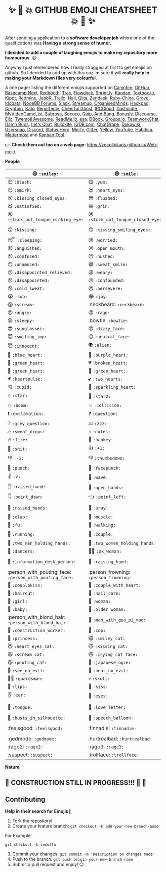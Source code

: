 # <p align="center">:sparkles: :star2: :collision: GITHUB EMOJI CHEATSHEET :collision: :star2: :sparkles:<p>

After sending a application to a **software developer job** where one of the qualifications was **Having a strong sense of humor.** 

**I decided to add a couple of laughing emojis to make my repository more humourous.** :smile: 

Anyway I just remembered how I really strugged at first to get emojis on github. So I decided to add up with this coz im sure it will **really help in making your Markdown files very colourful**.

A one pager listing the different emojis supported on
[Campfire](http://campfirenow.com/),
[GitHub](http://github.com/),
[Basecamp Next](http://37signals.com/basecampnext/),
[Redbooth](http://redbooth.com/),
[Trac](http://trac-hacks.org/wiki/TracEmojiPlugin),
[Flowdock](https://www.flowdock.com/),
[Sprint.ly](https://sprint.ly/),
[Kandan](http://getkandan.com/),
[Textbox.io](http://textbox.io/),
[Kippt](http://kippt.com),
[Redmine](https://github.com/tmy/redmine_gemoji),
[JabbR](http://about.jabbr.net/),
[Trello](https://trello.com/),
[Hall](https://hall.com/),
[Qiita](http://qiita.com/),
[Zendesk](http://zendesk.com/),
[Ruby-China](http://ruby-china.org/),
[Grove](https://grove.io/),
[Idobata](https://idobata.io/),
[NodeBB Forums](https://nodebb.org),
[Slack](https://slack.com),
[Streamup](https://streamup.com/),
[OrganisedMinds](http://organisedminds.com),
[Hackpad](https://hackpad.com),
[Cryptbin](https://cryptbin.com/),
[Kato](https://kato.im),
[Reportedly](http://reportedly.co),
[Cheerful Ghost](http://cheerfulghost.com),
[IRCCloud](https://www.irccloud.com),
[Dashcube](https://dashcube.com),
[MyVideoGameList](http://myvideogamelist.com),
[Subrosa](https://subrosa.io),
[Sococo](https://www.sococo.com),
[Quip](https://quip.com),
[And Bang](https://andbang.com),
[Bonusly](https://bonus.ly),
[Discourse](https://discourse.org),
[Ello](https://ello.co),
[Twemoji Awesome](http://ellekasai.github.io/twemoji-awesome/),
[ReadMe.io](https://readme.io),
[esa](https://esa.io/),
[DBook](https://www.DBook.org),
[Groups.io](https://groups.io),
[TeamworkChat](http://www.teamwork.com/chat),
[Damn Bugs](https://bugtrack.in),
[Let's Chat](https://sdelements.github.io/lets-chat),
[Buildkite](https://buildkite.com),
[IGDB.com](https://www.igdb.com/forums),
[ChatGrape](https://chatgrape.com),
[Dokuwiki](https://github.com/squarefractal/githubemoji-dokuwiki),
[Usersnap](https://usersnap.com),
[Discord](https://discordapp.com/),
[Status Hero](https://statushero.com/),
[Morfy](http://morfy.org/),
[Gitter](https://gitter.im/),
[Yellow](http://datenstrom.se/yellow/),
[YouTube](https://youtube.com),
[Habitica](https://habitica.com),
[Mattermost](http://www.mattermost.org/)
and [Kanban Tool](http://kanbantool.com/).

:point_right: **Check them out too on a web page:** https://zecollokaris.github.io/Web-moji/.


**People**

| :smiley: `:smiley:` | :smile: `:smile:` | :laughing: `:laughing:` |
|---|---|---|
| :blush: `:blush:` | :yum: `:yum:` | :relaxed: `:relaxed:` |
| :smirk: `:smirk:` | :heart_eyes: `:heart_eyes:` | :kissing_heart: `:kissing_heart:` |
| :kissing_closed_eyes: `:kissing_closed_eyes:` | :flushed: `:flushed:` | :relieved: `:relieved:` |
| :satisfied: `:satisfied:` | :grin: `:grin:` | :wink: `:wink:` |
| :stuck_out_tongue_winking_eye: `:stuck_out_tongue_winking_eye:` | :stuck_out_tongue_closed_eyes: `:stuck_out_tongue_closed_eyes:` | :grinning: `:grinning:` |
| :kissing: `:kissing:` | :kissing_smiling_eyes: `:kissing_smiling_eyes:` | :stuck_out_tongue: `:stuck_out_tongue:` |
| :sleeping: `:sleeping:` | :worried: `:worried:` | :frowning: `:frowning:` |
| :anguished: `:anguished:` | :open_mouth: `:open_mouth:` | :grimacing: `:grimacing:` |
| :confused: `:confused:` | :hushed: `:hushed:` | :expressionless: `:expressionless:` |
| :unamused: `:unamused:` | :sweat_smile: `:sweat_smile:` | :sweat: `:sweat:` |
| :disappointed_relieved: `:disappointed_relieved:` | :weary: `:weary:` | :pensive: `:pensive:` |
| :disappointed: `:disappointed:` | :confounded: `:confounded:` | :fearful: `:fearful:` |
| :cold_sweat: `:cold_sweat:` | :persevere: `:persevere:` | :cry: `:cry:` |
| :sob: `:sob:` | :joy: `:joy:` | :astonished: `:astonished:` |
| :scream: `:scream:` | :neckbeard: `:neckbeard:` | :tired_face: `:tired_face:` |
| :angry: `:angry:` | :rage: `:rage:` | :triumph: `:triumph:` |
| :sleepy: `:sleepy:` | :bowtie: `:bowtie:` | :mask: `:mask:` |
| :sunglasses: `:sunglasses:` | :dizzy_face: `:dizzy_face:` | :imp: `:imp:` |
| :smiling_imp: `:smiling_imp:` | :neutral_face: `:neutral_face:` | :no_mouth: `:no_mouth:` |
| :innocent: `:innocent:` | :alien: `:alien:` | :yellow_heart: `:yellow_heart:` |
| :blue_heart: `:blue_heart:` | :purple_heart: `:purple_heart:` | :heart: `:heart:` |
| :green_heart: `:green_heart:` | :broken_heart: `:broken_heart:` | :heartbeat: `:heartbeat:` |
| :green_heart: `:green_heart:` | :green_heart: `:green_heart:` | :heartbeat: `:heartbeat:` |
| :heartpulse: `:heartpulse:` | :two_hearts: `:two_hearts:` | :revolving_hearts: `:revolving_hearts:` |
| :cupid: `:cupid:` | :sparkling_heart: `:sparkling_heart:` | :sparkles: `:sparkles:` |
| :star: `:star:` | :star2: `:star2:` | :dizzy: `:dizzy:` |
| :boom: `:boom:` | :collision: `:collision:` | :anger: `:anger:` |
| :exclamation: `:exclamation:` | :question: `:question:` | :grey_exclamation: `:grey_exclamation:` |
| :grey_question: `:grey_question:` | :zzz: `:zzz:` | :dash: `:dash:` |
| :sweat_drops: `:sweat_drops:` | :notes: `:notes:` | :musical_note: `:musical_note:` |
| :fire: `:fire:` | :hankey: `:hankey:` | :poop: `:poop:` |
| :shit: `:shit:` | :+1: `:+1:` | :thumbsup: `:thumbsup:` |
| :-1: `:-1:` | :thumbsdown: `:thumbsdown:` | :ok_hand: `:ok_hand:` |
| :punch: `:punch:` | :facepunch: `:facepunch:` | :fist: `:fist:` |
| :v: `:v:` | :wave: `:wave:` | :hand: `:hand:` |
| :raised_hand: `:raised_hand:` | :open_hands: `:open_hands:` | :point_up: `:point_up:` |
| :point_down: `:point_down:` | :point_left: `:point_left:` | :point_right: `:point_right:` |
| :raised_hands: `:raised_hands:` | :pray: `:pray:` | :point_up_2: `:point_up_2:` |
| :clap: `:clap:` | :muscle: `:muscle:` | :metal: `:metal:` |
| :fu: `:fu:` | :walking: `:walking:` | :runner: `:runner:` |
| :running: `:running:` | :couple: `:couple:` | :family: `:family:` |
| :two_men_holding_hands: `:two_men_holding_hands:` | :two_women_holding_hands: `:two_women_holding_hands:` | :dancer: `:dancer:` |
| :dancers: `:dancers:` | :ok_woman: `:ok_woman:` | :no_good: `:no_good:` |
| :information_desk_person: `:information_desk_person:` | :raising_hand: `:raising_hand:` | :bride_with_veil: `:bride_with_veil:` |
| :person_with_pouting_face: `:person_with_pouting_face:` | :person_frowning: `:person_frowning:` | :bow: `:bow:` |
| :couplekiss: `:couplekiss:` | :couple_with_heart: `:couple_with_heart:` | :massage: `:massage:` |
| :haircut: `:haircut:` | :nail_care: `:nail_care:` | :boy: `:boy:` |
| :girl: `:girl:` | :woman: `:woman:` | :man: `:man:` |
| :baby: `:baby:` | :older_woman: `:older_woman:` | :older_man: `:older_man:` |
| :person_with_blond_hair: `:person_with_blond_hair:` | :man_with_gua_pi_mao: `:man_with_gua_pi_mao:` | :man_with_turban: `:man_with_turban:` |
| :construction_worker: `:construction_worker:` | :cop: `:cop:` | :angel: `:angel:` |
| :princess: `:princess:` | :smiley_cat: `:smiley_cat:` | :smile_cat: `:smile_cat:` |
| :heart_eyes_cat: `:heart_eyes_cat:` | :kissing_cat: `:kissing_cat:` | :smirk_cat: `:smirk_cat:` |
| :scream_cat: `:scream_cat:` | :crying_cat_face: `:crying_cat_face:` | :joy_cat: `:joy_cat:` |
| :pouting_cat: `:pouting_cat:` | :japanese_ogre: `:japanese_ogre:` | :japanese_goblin: `:japanese_goblin:` |
| :see_no_evil: `:see_no_evil:` | :hear_no_evil: `:hear_no_evil:` | :speak_no_evil: `:speak_no_evil:` |
| :guardsman: `:guardsman:` | :skull: `:skull:` | :feet: `:feet:` |
| :lips: `:lips:` | :kiss: `:kiss:` | :droplet: `:droplet:` |
| :ear: `:ear:` | :eyes: `:eyes:` | :nose: `:nose:` |
| :tongue: `:tongue:` | :love_letter: `:love_letter:` | :bust_in_silhouette: `:bust_in_silhouette:` |
| :busts_in_silhouette: `:busts_in_silhouette:` | :speech_balloon: `:speech_balloon:` | :thought_balloon: `:thought_balloon:` |
| :feelsgood: `:feelsgood:` | :finnadie: `:finnadie:` | :goberserk: `:goberserk:` |
| :godmode: `:godmode:` | :hurtrealbad: `:hurtrealbad:` | :rage1: `:rage1:` |
| :rage2: `:rage2:` | :rage3: `:rage3:` | :rage4: `:rage4:` |
| :suspect: `:suspect:` | :trollface: `:trollface:` | 


**Nature**






## :construction: CONSTRUCTION STILL IN PROGRESS!!! :construction_worker: :construction:





## Contributing

**Help in their search for Emojis**:muscle:

1. Fork the repository!
2. Create your feature branch: `git checkout -b add-your-new-branch-name`

For Example:
```
git checkout -b zecollo
```

3. Commit your changes: `git commit -m 'Description on changes made'`
4. Push to the branch: `git push origin your-new-branch-name`
5. Submit a pull request and enjoy! :wink: